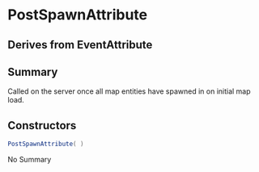 # PostSpawnAttribute

## Derives from EventAttribute

## Summary

Called on the server once all map entities have spawned in on initial map load.
## Constructors

```c#
PostSpawnAttribute( ) 
```
No Summary
